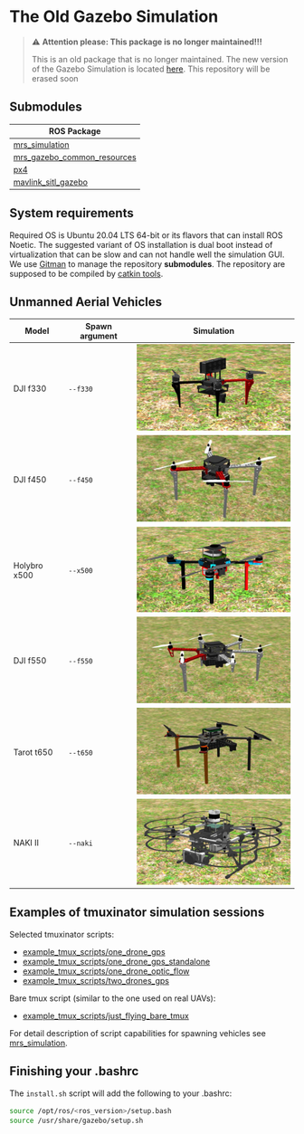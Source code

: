 # The Old Gazebo Simulation

> :warning: **Attention please: This package is no longer maintained!!!**
>
> This is an old package that is no longer maintained.
> The new version of the Gazebo Simulation is located [here](https://github.com/ctu-mrs/mrs_uav_gazebo_simulation).
> This repository will be erased soon

## Submodules

| ROS Package                 |
|-----------------------------|
| [mrs_simulation](https://github.com/ctu-mrs/mrs_simulation)              |
| [mrs_gazebo_common_resources](https://github.com/ctu-mrs/mrs_gazebo_common_resources) |
| [px4](https://github.com/ctu-mrs/px4_firmware)                         |
| [mavlink_sitl_gazebo](https://github.com/ctu-mrs/px4_sitl_gazebo)         |

## System requirements

Required OS is Ubuntu 20.04 LTS 64-bit or its flavors that can install ROS Noetic.
The suggested variant of OS installation is dual boot instead of virtualization that can be slow and can not handle well the simulation GUI.
We use [Gitman](https://github.com/jacebrowning/gitman) to manage the repository **submodules**.
The repository are supposed to be compiled by [catkin tools](https://catkin-tools.readthedocs.io).

## Unmanned Aerial Vehicles

| Model        | Spawn argument | Simulation |
|--------------|----------------|------------|
| DJI f330     | `--f330`         | ![](.fig/f330_simulation.jpg)     |
| DJI f450     | `--f450`         | ![](.fig/f450_simulation.jpg)     |
| Holybro x500 | `--x500`         | ![](.fig/x500_simulation.jpg)     |
| DJI f550     | `--f550`         | ![](.fig/f550_simulation.jpg)     |
| Tarot t650   | `--t650`         | ![](.fig/t650_simulation.jpg)     |
| NAKI II      | `--naki`         | ![](.fig/naki_simulation.jpg)     |

## Examples of tmuxinator simulation sessions

Selected tmuxinator scripts:

- [example_tmux_scripts/one_drone_gps](example_tmux_scripts/one_drone_gps)
- [example_tmux_scripts/one_drone_gps_standalone](example_tmux_scripts/one_drone_gps_standalone)
- [example_tmux_scripts/one_drone_optic_flow](example_tmux_scripts/one_drone_optic_flow)
- [example_tmux_scripts/two_drones_gps](example_tmux_scripts/two_drones_gps)

Bare tmux script (similar to the one used on real UAVs):

- [example_tmux_scripts/just_flying_bare_tmux](example_tmux_scripts/just_flying_bare_tmux)

For detail description of script capabilities for spawning vehicles see [mrs_simulation](https://github.com/ctu-mrs/mrs_simulation).

## Finishing your .bashrc

The `install.sh` script will add the following to your .bashrc:

```bash
source /opt/ros/<ros_version>/setup.bash
source /usr/share/gazebo/setup.sh
```